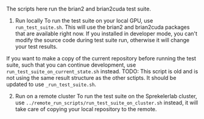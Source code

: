 The scripts here run the brian2 and brian2cuda test suite.

1. Run locally
  To run the test suite on your local GPU, use `run_test_suite.sh`. This will
  use the brian2 and brian2cuda packages that are available right now. If you
  installed in developer mode, you can't modify the source code during test
  suite run, otherwise it will change your test results.

  If you want to make a copy of the current repository before running the test
  suite, such that you can continue development, use
  `run_test_suite_on_current_state.sh` instead.
  TODO: This script is old and is not using the same result structure as the other
  sctipts. It should be updated to use `_run_test_suite.sh`.

2. Run on a remote cluster
  To run the test suite on the Sprekelerlab cluster, use
  `../remote_run_scripts/run_test_suite_on_cluster.sh` instead, it will take
  care of copying your local repository to the remote.
